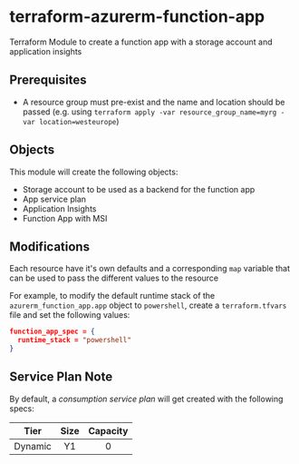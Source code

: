 # terraform-azurerm-function-app
Terraform Module to create a function app with a storage account and application insights

## Prerequisites

- A resource group must pre-exist and the name and location should be passed (e.g. using `terraform apply -var resource_group_name=myrg -var location=westeurope`)

## Objects

This module will create the following objects:

- Storage account to be used as a backend for the function app
- App service plan
- Application Insights
- Function App with MSI

## Modifications

Each resource have it's own defaults and a corresponding `map` variable that can be used to pass the different values to the resource

For example, to modify the default runtime stack of the `azurerm_function_app.app` object to `powershell`, create a `terraform.tfvars` file and set the following values:

```json
function_app_spec = {
  runtime_stack = "powershell"
}
```

## Service Plan Note

By default, a *consumption service plan* will get created with the following specs:

|  Tier   | Size  | Capacity |
| :-----: | :---: | :------: |
| Dynamic |  Y1   |    0     |
